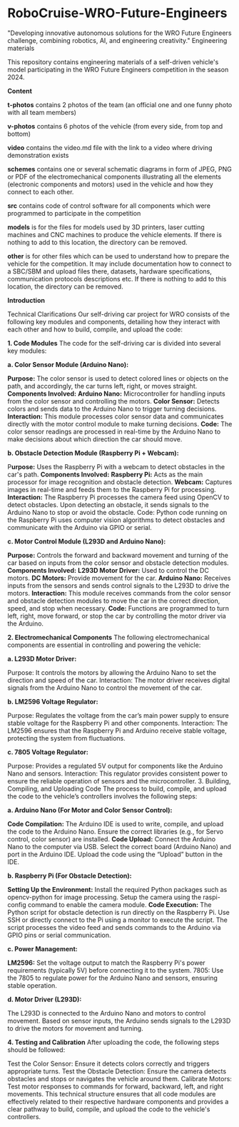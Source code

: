 # RoboCruise-WRO-Future-Engineers
"Developing innovative autonomous solutions for the WRO Future Engineers challenge, combining robotics, AI, and engineering creativity."
Engineering materials

This repository contains engineering materials of a self-driven vehicle's model participating in the WRO Future Engineers competition in the season 2024.

**Content**

**t-photos** contains 2 photos of the team (an official one and one funny photo with all team members)

**v-photos** contains 6 photos of the vehicle (from every side, from top and bottom)

**video** contains the video.md file with the link to a video where driving demonstration exists

**schemes** contains one or several schematic diagrams in form of JPEG, PNG or PDF of the electromechanical components illustrating all the elements (electronic components and motors) used in the vehicle and how they connect to each other.

**src** contains code of control software for all components which were programmed to participate in the competition

**models** is for the files for models used by 3D printers, laser cutting machines and CNC machines to produce the vehicle elements. If there is nothing to add to this location, the directory can be removed.

**other** is for other files which can be used to understand how to prepare the vehicle for the competition. It may include documentation how to connect to a SBC/SBM and upload files there, datasets, hardware specifications, communication protocols descriptions etc. If there is nothing to add to this location, the directory can be removed.


**Introduction**

Technical Clarifications
Our self-driving car project for WRO consists of the following key modules and components, detailing how they interact with each other and how to build, compile, and upload the code:

**1. Code Modules**
The code for the self-driving car is divided into several key modules:

**a. Color Sensor Module (Arduino Nano):**

**Purpose:** The color sensor is used to detect colored lines or objects on the path, and accordingly, the car turns left, right, or moves straight.
**Components Involved:**
**Arduino Nano:** Microcontroller for handling inputs from the color sensor and controlling the motors.
**Color Sensor:** Detects colors and sends data to the Arduino Nano to trigger turning decisions.
**Interaction:** This module processes color sensor data and communicates directly with the motor control module to make turning decisions.
**Code:** The color sensor readings are processed in real-time by the Arduino Nano to make decisions about which direction the car should move.

**b. Obstacle Detection Module (Raspberry Pi + Webcam):**

P**urpose:** Uses the Raspberry Pi with a webcam to detect obstacles in the car's path.
**Components Involved:**
**Raspberry Pi:** Acts as the main processor for image recognition and obstacle detection.
**Webcam:** Captures images in real-time and feeds them to the Raspberry Pi for processing.
**Interaction:** The Raspberry Pi processes the camera feed using OpenCV to detect obstacles. Upon detecting an obstacle, it sends signals to the Arduino Nano to stop or avoid the obstacle.
Code: Python code running on the Raspberry Pi uses computer vision algorithms to detect obstacles and communicate with the Arduino via GPIO or serial.

**c. Motor Control Module (L293D and Arduino Nano):**

**Purpose:** Controls the forward and backward movement and turning of the car based on inputs from the color sensor and obstacle detection modules.
**Components Involved:**
**L293D Motor Driver:** Used to control the DC motors.
**DC Motors:** Provide movement for the car.
**Arduino Nano:** Receives inputs from the sensors and sends control signals to the L293D to drive the motors.
**Interaction:** This module receives commands from the color sensor and obstacle detection modules to move the car in the correct direction, speed, and stop when necessary.
**Code:** Functions are programmed to turn left, right, move forward, or stop the car by controlling the motor driver via the Arduino.

**2. Electromechanical Components**
The following electromechanical components are essential in controlling and powering the vehicle:

**a. L293D Motor Driver:**

Purpose: It controls the motors by allowing the Arduino Nano to set the direction and speed of the car.
Interaction: The motor driver receives digital signals from the Arduino Nano to control the movement of the car.

**b. LM2596 Voltage Regulator:**

Purpose: Regulates the voltage from the car’s main power supply to ensure stable voltage for the Raspberry Pi and other components.
Interaction: The LM2596 ensures that the Raspberry Pi and Arduino receive stable voltage, protecting the system from fluctuations.

**c. 7805 Voltage Regulator:**

Purpose: Provides a regulated 5V output for components like the Arduino Nano and sensors.
Interaction: This regulator provides consistent power to ensure the reliable operation of sensors and the microcontroller.
3. Building, Compiling, and Uploading Code
The process to build, compile, and upload the code to the vehicle’s controllers involves the following steps:

**a. Arduino Nano (For Motor and Color Sensor Control):**

**Code Compilation:**
The Arduino IDE is used to write, compile, and upload the code to the Arduino Nano.
Ensure the correct libraries (e.g., for Servo control, color sensor) are installed.
**Code Upload:**
Connect the Arduino Nano to the computer via USB.
Select the correct board (Arduino Nano) and port in the Arduino IDE.
Upload the code using the “Upload” button in the IDE.

**b. Raspberry Pi (For Obstacle Detection):**

**Setting Up the Environment:**
Install the required Python packages such as opencv-python for image processing.
Setup the camera using the raspi-config command to enable the camera module.
**Code Execution:**
The Python script for obstacle detection is run directly on the Raspberry Pi. Use SSH or directly connect to the Pi using a monitor to execute the script.
The script processes the video feed and sends commands to the Arduino via GPIO pins or serial communication.

**c. Power Management:**

**LM2596:** Set the voltage output to match the Raspberry Pi's power requirements (typically 5V) before connecting it to the system.
7805: Use the 7805 to regulate power for the Arduino Nano and sensors, ensuring stable operation.

**d. Motor Driver (L293D):**

The L293D is connected to the Arduino Nano and motors to control movement.
Based on sensor inputs, the Arduino sends signals to the L293D to drive the motors for movement and turning.

**4. Testing and Calibration**
After uploading the code, the following steps should be followed:

Test the Color Sensor: Ensure it detects colors correctly and triggers appropriate turns.
Test the Obstacle Detection: Ensure the camera detects obstacles and stops or navigates the vehicle around them.
Calibrate Motors: Test motor responses to commands for forward, backward, left, and right movements.
This technical structure ensures that all code modules are effectively related to their respective hardware components and provides a clear pathway to build, compile, and upload the code to the vehicle's controllers.

